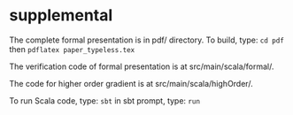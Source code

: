 # supplemental

The complete formal presentation is in pdf/ directory. To build, type:
`cd pdf`
then
`pdflatex paper_typeless.tex`

The verification code of formal presentation is at src/main/scala/formal/.

The code for higher order gradient is at src/main/scala/highOrder/.

To run Scala code, type:
`sbt`
in sbt prompt, type:
`run`
